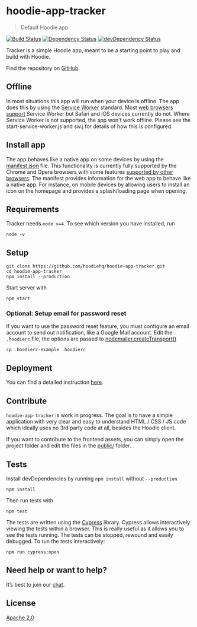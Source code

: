 # hoodie-app-tracker

> Default Hoodie app

[![Build Status](https://travis-ci.org/hoodiehq/hoodie-app-tracker.svg?branch=master)](https://travis-ci.org/hoodiehq/hoodie-app-tracker)
[![Dependency Status](https://david-dm.org/hoodiehq/hoodie-app-tracker.svg)](https://david-dm.org/hoodiehq/hoodie-app-tracker)
[![devDependency Status](https://david-dm.org/hoodiehq/hoodie-app-tracker/dev-status.svg)](https://david-dm.org/hoodiehq/hoodie-app-tracker#info=devDependencies)

Tracker is a simple Hoodie app, meant to be a starting point to play and build
with Hoodie.

Find the repository on [GitHub](https://github.com/hoodiehq/hoodie-app-tracker).

## Offline

In most situations this app will run when your device is offline. The app does this by using the [Service Worker](https://developer.mozilla.org/en-US/docs/Web/API/Service_Worker_API) standard. Most [web browsers support](https://caniuse.com/#feat=serviceworkers) Service Worker but Safari and iOS devices currently do not. Where Service Worker is not supported, the app won't work offline. Please see the start-service-worker.js and sw.j for details of how this is configured.

## Install app

The app behaves like a native app on some devices by using the [manifest.json](https://developer.mozilla.org/en-US/Add-ons/WebExtensions/manifest.json) file. This functionality is currently fully supported by the Chrome and Opera browsers with some features [supported by other browsers](https://caniuse.com/#feat=web-app-manifest). The manifest provides information for the web app to behave like a native app. For instance, on mobile devices by allowing users to install an icon on the homepage and provides a splash/loading page when opening.

## Requirements

Tracker needs `node >=4`. To see which version you have installed, run
```
node -v
```

## Setup

```
git clone https://github.com/hoodiehq/hoodie-app-tracker.git
cd hoodie-app-tracker
npm install --production
```

Start server with
```
npm start
```

### Optional: Setup email for password reset

If you want to use the password reset feature, you must configure an email account to send out notification, like a Google Mail account. Edit the `.hoodierc` file, the options are passed to [nodemailer.createTransport()](https://github.com/nodemailer/nodemailer-smtp-transport#usage)

```
cp .hoodierc-example .hoodierc
```

## Deployment

You can find a detailed instruction [here](deployment.md).

## Contribute

`hoodie-app-tracker` is work in progress. The goal is to have a simple application with very clear and easy to understand HTML / CSS / JS code which ideally uses no 3rd party code at all, besides the Hoodie client.

If you want to contribute to the frontend assets, you can simply open the project folder and edit the files in the [public/](public/) folder.

## Tests

Install devDependencies by running `npm install` without `--production`
```
npm install
```

Then run tests with
```
npm test
```

The tests are written using the [Cypress](https://www.cypress.io/) library. Cypress allows interactively viewing the tests within a browser. This is really useful as it allows you to see the tests running. The tests can be stopped, rewound and easily debugged. To run the tests interactively:

```
npm run cypress:open
```  

## Need help or want to help?

It’s best to join our [chat](http://hood.ie/chat/).

## License

[Apache 2.0](http://www.apache.org/licenses/LICENSE-2.0)
